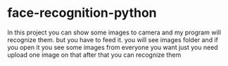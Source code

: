 # face-recognition-python
In this project you can show some images to camera and my program will recognize them. but you have to feed it. you will see images folder and if you open it you see some images from everyone you want just you need upload one image on that after that you can recognize them

